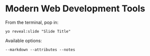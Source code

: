 
# Modern Web Development Tools

From the terminal, pop in:

  ```yo reveal:slide "Slide Title"```

Available options:

 ```--markdown --attributes --notes```
